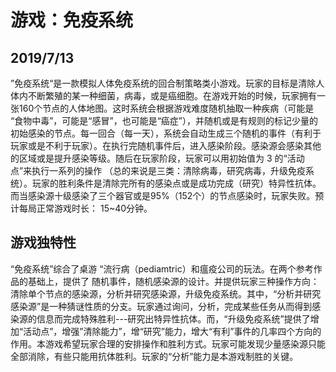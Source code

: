 # 游戏：免疫系统
## 2019/7/13

”免疫系统“是一款模拟人体免疫系统的回合制策略类小游戏。玩家的目标是清除人体内不断繁殖的某一种细菌，病毒，或是癌细胞。在游戏开始的时候，玩家拥有一张160个节点的人体地图。这时系统会根据游戏难度随机抽取一种疾病（可能是 “食物中毒”，可能是“感冒”，也可能是“癌症”），并随机或是有规则的标记少量的初始感染的节点。每一回合（每一天），系统会自动生成三个随机的事件（有利于玩家或是不利于玩家）。在执行完随机事件后，进入感染阶段。感染源会感染其他的区域或是提升感染等级。随后在玩家阶段，玩家可以用初始值为 3 的“活动点”来执行一系列的操作 （总的来说是三类：清除病毒，研究病毒，升级免疫系统）。玩家的胜利条件是清除完所有的感染点或是成功完成（研究）特异性抗体。而当感染源十级感染了三个器官或是95%（152个）的节点感染时，玩家失败。预计每局正常游戏时长： 15~40分钟。

## 游戏独特性
“免疫系统”综合了桌游 “流行病（pediamtric）和瘟疫公司的玩法。在两个参考作品的基础上，提供了 随机事件，随机感染源的设计。并提供玩家三种操作方向：清除单个节点的感染源，分析并研究感染源，升级免疫系统。其中，“分析并研究感染源”是一种猜谜性质的分支。玩家通过询问，分析，完成某些任务从而得到感染源的信息而完成特殊胜利---研究出特异性抗体。而，“升级免疫系统”提供了增加“活动点”，增强”清除能力”，增“研究”能力，增大“有利”事件的几率四个方向的作用。本游戏希望玩家合理的安排操作和胜利方式。玩家可能发现少量感染源只能全部消除，有些只能用抗体胜利。玩家的“分析”能力是本游戏制胜的关键。
